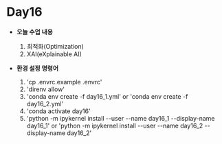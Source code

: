 # Day16

- **오늘 수업 내용**
    1. 최적화(Optimization)
    2. XAI(eXplainable AI)

- **환경 설정 명령어**
    1. 'cp .envrc.example .envrc'
    2. 'direnv allow'
    3. 'conda env create -f day16_1.yml' or 'conda env create -f day16_2.yml'
    3. 'conda activate day16'
    5. 'python -m ipykernel install --user --name day16_1 --display-name day16_1'
       or 'python -m ipykernel install --user --name day16_2 --display-name day16_2'
